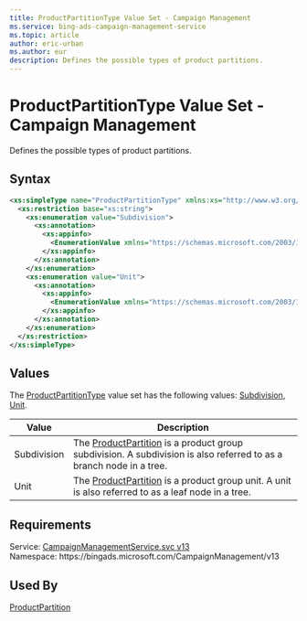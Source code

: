 ```yaml
---
title: ProductPartitionType Value Set - Campaign Management
ms.service: bing-ads-campaign-management-service
ms.topic: article
author: eric-urban
ms.author: eur
description: Defines the possible types of product partitions.
---
```

# ProductPartitionType Value Set - Campaign Management
Defines the possible types of product partitions.

## Syntax
```xml
<xs:simpleType name="ProductPartitionType" xmlns:xs="http://www.w3.org/2001/XMLSchema">
  <xs:restriction base="xs:string">
    <xs:enumeration value="Subdivision">
      <xs:annotation>
        <xs:appinfo>
          <EnumerationValue xmlns="https://schemas.microsoft.com/2003/10/Serialization/">1</EnumerationValue>
        </xs:appinfo>
      </xs:annotation>
    </xs:enumeration>
    <xs:enumeration value="Unit">
      <xs:annotation>
        <xs:appinfo>
          <EnumerationValue xmlns="https://schemas.microsoft.com/2003/10/Serialization/">2</EnumerationValue>
        </xs:appinfo>
      </xs:annotation>
    </xs:enumeration>
  </xs:restriction>
</xs:simpleType>
```

## <a name="values"></a>Values

The [ProductPartitionType](productpartitiontype.md) value set has the following values: [Subdivision](#subdivision), [Unit](#unit).

|Value|Description|
|-----------|---------------|
|<a name="subdivision"></a>Subdivision|The [ProductPartition](productpartition.md) is a product group subdivision. A subdivision is also referred to as a branch node in a tree.|
|<a name="unit"></a>Unit|The [ProductPartition](productpartition.md) is a product group unit. A unit is also referred to as a leaf node in a tree.|

## Requirements
Service: [CampaignManagementService.svc v13](https://campaign.api.bingads.microsoft.com/Api/Advertiser/CampaignManagement/v13/CampaignManagementService.svc)  
Namespace: https\://bingads.microsoft.com/CampaignManagement/v13  

## Used By
[ProductPartition](productpartition.md)  

